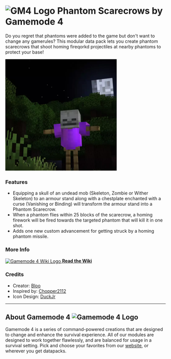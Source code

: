 # <img src="https://raw.githubusercontent.com/Gamemode4Dev/GM4_Datapacks/master/base/images/gm4_logo.png" alt="GM4 Logo" width="32" /> Phantom Scarecrows by Gamemode 4<!--$pmc:delete-->

Do you regret that phantoms were added to the game but don't want to change any gamerules? This modular data pack lets you create phantom scarecrows that shoot homing fireqorkd projectiles at nearby phantoms to protect your base! <!--$pmc:headerSize-->

<img src="https://raw.githubusercontent.com/Gamemode4Dev/GM4_Datapacks/master/gm4_phantom_scarecrows/images/phantom_scarecrows.webp" alt="Phantom Scarecrow firing missile" height="350"/>  <!--$modrinth:replaceWithVideo--> <!--$pmc:delete-->

### Features
- Equipping a skull of an undead mob (Skeleton, Zombie or Wither Skeleton) to an armour stand along with a chestplate enchanted with a curse (Vanishing or Binding) will transform the armour stand into a Phantom Scarecrow.
- When a phantom flies within 25 blocks of the scarecrow, a homing firework will be fired towards the targeted phantom that will kill it in one shot.
- Adds one new custom advancement for getting struck by a homing phantom missile.

### More Info
[<img src="https://raw.githubusercontent.com/Gamemode4Dev/GM4_Datapacks/master/base/images/gm4_wiki_logo.png" alt="Gamemode 4 Wiki Logo" width="40" align="center"/> **Read the Wiki**](https://wiki.gm4.co/wiki/Phantom_Scarecrows)

### Credits
- Creator: [Bloo](https://bsky.app/profile/bloo.boo)
- Inspired by: [Chopper2112](https://twitter.com/TheChopper2112)
- Icon Design: [DuckJr](https://twitter.com/DuckJr94)

---
## About Gamemode 4 <img src="https://raw.githubusercontent.com/Gamemode4Dev/GM4_Datapacks/master/base/images/gm4_logo.png" alt="Gamemode 4 Logo" width="20"/>
Gamemode 4 is a series of command-powered creations that are designed to change and enhance the survival experience. All of our modules are designed to work together flawlessly, and are balanced for usage in a survival setting. Pick and choose your favorites from our [website](https://gm4.co), or wherever you get datapacks.